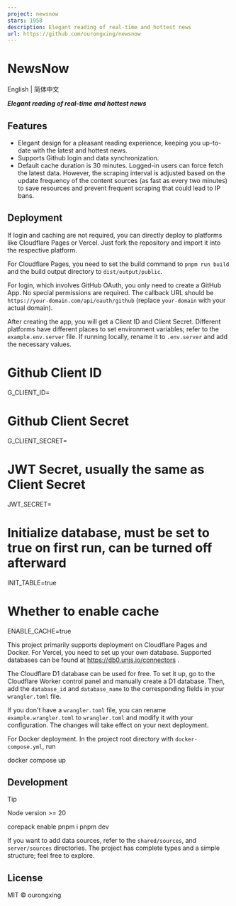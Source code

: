 ```yaml
---
project: newsnow
stars: 1958
description: Elegant reading of real-time and hottest news
url: https://github.com/ourongxing/newsnow
---
```


NewsNow
=======

English | 简体中文

_**Elegant reading of real-time and hottest news**_

Features
--------

-   Elegant design for a pleasant reading experience, keeping you up-to-date with the latest and hottest news.
-   Supports Github login and data synchronization.
-   Default cache duration is 30 minutes. Logged-in users can force fetch the latest data. However, the scraping interval is adjusted based on the update frequency of the content sources (as fast as every two minutes) to save resources and prevent frequent scraping that could lead to IP bans.

Deployment
----------

If login and caching are not required, you can directly deploy to platforms like Cloudflare Pages or Vercel. Just fork the repository and import it into the respective platform.

For Cloudflare Pages, you need to set the build command to `pnpm run build` and the build output directory to `dist/output/public`.

For login, which involves GitHub OAuth, you only need to create a GitHub App. No special permissions are required. The callback URL should be `https://your-domain.com/api/oauth/github` (replace `your-domain` with your actual domain).

After creating the app, you will get a Client ID and Client Secret. Different platforms have different places to set environment variables; refer to the `example.env.server` file. If running locally, rename it to `.env.server` and add the necessary values.

# Github Client ID
G\_CLIENT\_ID\=
# Github Client Secret
G\_CLIENT\_SECRET\=
# JWT Secret, usually the same as Client Secret
JWT\_SECRET\=
# Initialize database, must be set to true on first run, can be turned off afterward
INIT\_TABLE\=true
# Whether to enable cache
ENABLE\_CACHE\=true

This project primarily supports deployment on Cloudflare Pages and Docker. For Vercel, you need to set up your own database. Supported databases can be found at https://db0.unjs.io/connectors .

The Cloudflare D1 database can be used for free. To set it up, go to the Cloudflare Worker control panel and manually create a D1 database. Then, add the `database_id` and `database_name` to the corresponding fields in your `wrangler.toml` file.

If you don't have a `wrangler.toml` file, you can rename `example.wrangler.toml` to `wrangler.toml` and modify it with your configuration. The changes will take effect on your next deployment.

For Docker deployment. In the project root directory with `docker-compose.yml`, run

docker compose up

Development
-----------

Tip

Node version >= 20

corepack enable
pnpm i
pnpm dev

If you want to add data sources, refer to the `shared/sources`, and `server/sources` directories. The project has complete types and a simple structure; feel free to explore.

License
-------

MIT © ourongxing
